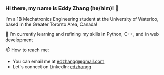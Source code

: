 ### Hi there, my name is Eddy Zhang (he/him)! 👋
I'm a 1B Mechatronics Engineering student at the University of Waterloo, based in the Greater Toronto Area, Canada!  

🌱 I’m currently learning and refining my skills in Python, C++, and in web development

📫 How to reach me: 
- You can email me at edzhangg@gmail.com
- Let's connect on LinkedIn: [edzhangg](https://linkedin.com/in/edzhangg)
<!--
**edzhangg/edzhangg** is a ✨ _special_ ✨ repository because its `README.md` (this file) appears on your GitHub profile.

Here are some ideas to get you started:

- 🔭 I’m currently working on ...
- 🌱 I’m currently learning ...
- 👯 I’m looking to collaborate on ...
- 🤔 I’m looking for help with ...
- 💬 Ask me about ...
- 📫 How to reach me: ...
- 😄 Pronouns: ...
- ⚡ Fun fact: ...
-->
